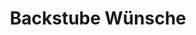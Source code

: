 ---
title: "Backstube Wünsche"
url: /ottobrunn/backstube-wuensche-unterhachinger-strasse/
shop: Bäckerei
---